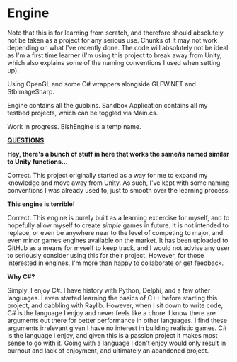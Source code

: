 # Engine

Note that this is for learning from scratch, and therefore should absolutely not be taken as a project for any serious use. Chunks of it may not work depending on what I've recently done. The code will absolutely not be ideal as I'm a first time learner (I'm using this project to break away from Unity, which also explains some of the naming conventions I used when setting up).

Using OpenGL and some C# wrappers alongside GLFW.NET and StbImageSharp.

Engine contains all the gubbins. Sandbox Application contains all my testbed projects, which can be toggled via Main.cs.

Work in progress. BishEngine is a temp name.

<ins>**QUESTIONS**</ins>

**Hey, there's a bunch of stuff in here that works the same/is named similar to Unity functions...**

Correct. This project originally started as a way for me to expand my knowledge and move away from Unity. As such, I've kept with some naming conventions I was already used to, just to smooth over the learning process.

**This engine is terrible!**

Correct. This engine is purely built as a learning excercise for myself, and to hopefully allow myself to create *simple* games in future. It is not intended to replace, or even be anywhere near to the level of competing to major, and even minor games engines available on the market. It has been uploaded to GitHub as a means for myself to keep track, and I would not advise any user to seriously consider using this for their project. However, for those interested in engines, I'm more than happy to collaborate or get feedback.

**Why C#?**

Simply: I enjoy C#. I have history with Python, Delphi, and a few other languages. I even started learning the basics of C++ before starting this project, and dabbling with Raylib. However, when I sit down to write code, C# is the language I enjoy and never feels like a chore. I know there are arguments out there for better performance in other languages. I find these arguments irrelevant given I have no interest in building realistic games. C# is the language I enjoy, and given this is a passion project it makes most sense to go with it. Going with a language I don't enjoy would only result in burnout and lack of enjoyment, and ultimately an abandoned project.
